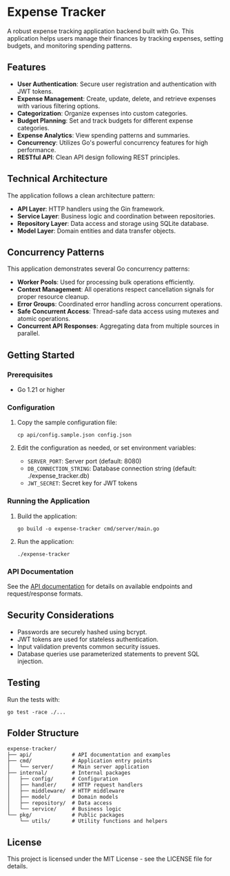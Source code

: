 # Expense Tracker

A robust expense tracking application backend built with Go. This application helps users manage their finances by tracking expenses, setting budgets, and monitoring spending patterns.

## Features

- **User Authentication**: Secure user registration and authentication with JWT tokens.
- **Expense Management**: Create, update, delete, and retrieve expenses with various filtering options.
- **Categorization**: Organize expenses into custom categories.
- **Budget Planning**: Set and track budgets for different expense categories.
- **Expense Analytics**: View spending patterns and summaries.
- **Concurrency**: Utilizes Go's powerful concurrency features for high performance.
- **RESTful API**: Clean API design following REST principles.

## Technical Architecture

The application follows a clean architecture pattern:

- **API Layer**: HTTP handlers using the Gin framework.
- **Service Layer**: Business logic and coordination between repositories.
- **Repository Layer**: Data access and storage using SQLite database.
- **Model Layer**: Domain entities and data transfer objects.

## Concurrency Patterns

This application demonstrates several Go concurrency patterns:

- **Worker Pools**: Used for processing bulk operations efficiently.
- **Context Management**: All operations respect cancellation signals for proper resource cleanup.
- **Error Groups**: Coordinated error handling across concurrent operations.
- **Safe Concurrent Access**: Thread-safe data access using mutexes and atomic operations.
- **Concurrent API Responses**: Aggregating data from multiple sources in parallel.

## Getting Started

### Prerequisites

- Go 1.21 or higher

### Configuration

1. Copy the sample configuration file:
   ```
   cp api/config.sample.json config.json
   ```

2. Edit the configuration as needed, or set environment variables:
   - `SERVER_PORT`: Server port (default: 8080)
   - `DB_CONNECTION_STRING`: Database connection string (default: ./expense_tracker.db)
   - `JWT_SECRET`: Secret key for JWT tokens

### Running the Application

1. Build the application:
   ```
   go build -o expense-tracker cmd/server/main.go
   ```

2. Run the application:
   ```
   ./expense-tracker
   ```

### API Documentation

See the [API documentation](api/README.md) for details on available endpoints and request/response formats.

## Security Considerations

- Passwords are securely hashed using bcrypt.
- JWT tokens are used for stateless authentication.
- Input validation prevents common security issues.
- Database queries use parameterized statements to prevent SQL injection.

## Testing

Run the tests with:

```
go test -race ./...
```

## Folder Structure

```
expense-tracker/
├── api/             # API documentation and examples
├── cmd/             # Application entry points
│   └── server/      # Main server application
├── internal/        # Internal packages
│   ├── config/      # Configuration
│   ├── handler/     # HTTP request handlers
│   ├── middleware/  # HTTP middleware
│   ├── model/       # Domain models
│   ├── repository/  # Data access
│   └── service/     # Business logic
└── pkg/             # Public packages
    └── utils/       # Utility functions and helpers
```

## License

This project is licensed under the MIT License - see the LICENSE file for details.